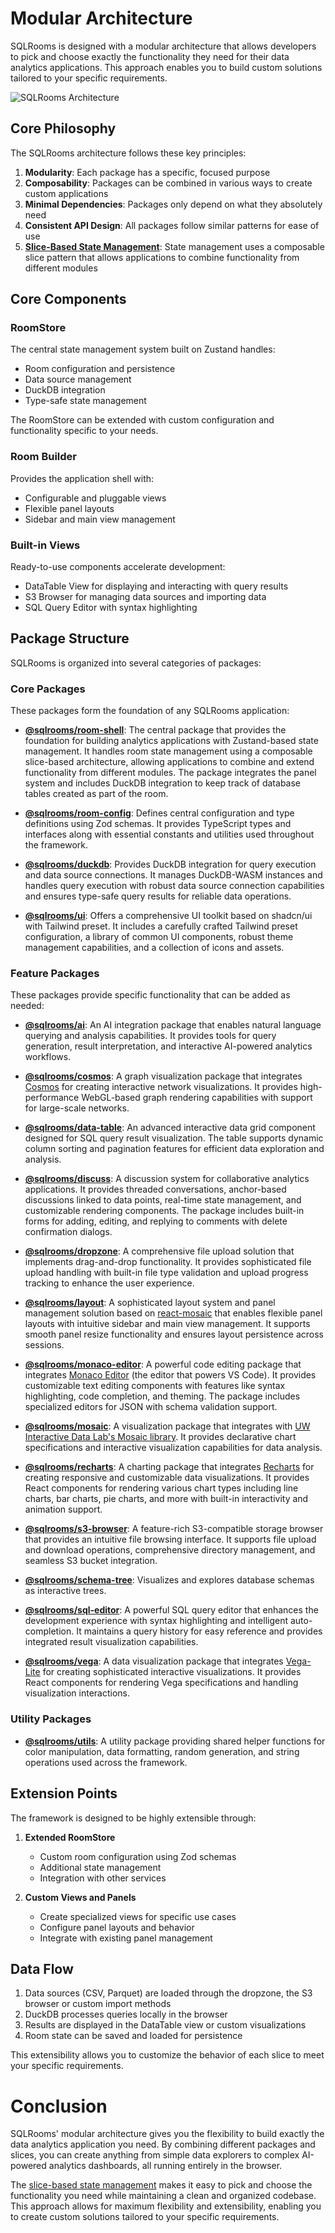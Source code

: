# Modular Architecture

SQLRooms is designed with a modular architecture that allows developers to pick and choose exactly the functionality they need for their data analytics applications. This approach enables you to build custom solutions tailored to your specific requirements.

![SQLRooms Architecture](/media/overview/architecture.svg)

## Core Philosophy

The SQLRooms architecture follows these key principles:

1. **Modularity**: Each package has a specific, focused purpose
2. **Composability**: Packages can be combined in various ways to create custom applications
3. **Minimal Dependencies**: Packages only depend on what they absolutely need
4. **Consistent API Design**: All packages follow similar patterns for ease of use
5. [**Slice-Based State Management**](/state-management): State management uses a composable slice pattern that allows applications to combine functionality from different modules

## Core Components

### RoomStore

The central state management system built on Zustand handles:

- Room configuration and persistence
- Data source management
- DuckDB integration
- Type-safe state management

The RoomStore can be extended with custom configuration and functionality specific to your needs.

### Room Builder

Provides the application shell with:

- Configurable and pluggable views
- Flexible panel layouts
- Sidebar and main view management

### Built-in Views

Ready-to-use components accelerate development:

- DataTable View for displaying and interacting with query results
- S3 Browser for managing data sources and importing data
- SQL Query Editor with syntax highlighting

## Package Structure

SQLRooms is organized into several categories of packages:

### Core Packages

These packages form the foundation of any SQLRooms application:

- **[@sqlrooms/room-shell](/api/room-shell/)**: The central package that provides the foundation for building analytics applications with Zustand-based state management. It handles room state management using a composable slice-based architecture, allowing applications to combine and extend functionality from different modules. The package integrates the panel system and includes DuckDB integration to keep track of database tables created as part of the room.

- **[@sqlrooms/room-config](/api/room-config/)**: Defines central configuration and type definitions using Zod schemas. It provides TypeScript types and interfaces along with essential constants and utilities used throughout the framework.

- **[@sqlrooms/duckdb](/api/duckdb/)**: Provides DuckDB integration for query execution and data source connections. It manages DuckDB-WASM instances and handles query execution with robust data source connection capabilities and ensures type-safe query results for reliable data operations.

- **[@sqlrooms/ui](/api/ui/)**: Offers a comprehensive UI toolkit based on shadcn/ui with Tailwind preset. It includes a carefully crafted Tailwind preset configuration, a library of common UI components, robust theme management capabilities, and a collection of icons and assets.

### Feature Packages

These packages provide specific functionality that can be added as needed:

- **[@sqlrooms/ai](/api/ai/)**: An AI integration package that enables natural language querying and analysis capabilities. It provides tools for query generation, result interpretation, and interactive AI-powered analytics workflows.

- **[@sqlrooms/cosmos](/api/cosmos/)**: A graph visualization package that integrates [Cosmos](https://github.com/cosmograph-org/cosmos) for creating interactive network visualizations. It provides high-performance WebGL-based graph rendering capabilities with support for large-scale networks.

- **[@sqlrooms/data-table](/api/data-table/)**: An advanced interactive data grid component designed for SQL query result visualization. The table supports dynamic column sorting and pagination features for efficient data exploration and analysis.

- **[@sqlrooms/discuss](/api/discuss/)**: A discussion system for collaborative analytics applications. It provides threaded conversations, anchor-based discussions linked to data points, real-time state management, and customizable rendering components. The package includes built-in forms for adding, editing, and replying to comments with delete confirmation dialogs.

- **[@sqlrooms/dropzone](/api/dropzone/)**: A comprehensive file upload solution that implements drag-and-drop functionality. It provides sophisticated file upload handling with built-in file type validation and upload progress tracking to enhance the user experience.

- **[@sqlrooms/layout](/api/layout/)**: A sophisticated layout system and panel management solution based on [react-mosaic](https://nomcopter.github.io/react-mosaic/) that enables flexible panel layouts with intuitive sidebar and main view management. It supports smooth panel resize functionality and ensures layout persistence across sessions.

- **[@sqlrooms/monaco-editor](/api/monaco-editor/)**: A powerful code editing package that integrates [Monaco Editor](https://microsoft.github.io/monaco-editor/) (the editor that powers VS Code). It provides customizable text editing components with features like syntax highlighting, code completion, and theming. The package includes specialized editors for JSON with schema validation support.

- **[@sqlrooms/mosaic](/api/mosaic/)**: A visualization package that integrates with [UW Interactive Data Lab's Mosaic library](https://idl.uw.edu/mosaic/). It provides declarative chart specifications and interactive visualization capabilities for data analysis.

- **[@sqlrooms/recharts](/api/recharts/)**: A charting package that integrates [Recharts](https://recharts.org/) for creating responsive and customizable data visualizations. It provides React components for rendering various chart types including line charts, bar charts, pie charts, and more with built-in interactivity and animation support.

- **[@sqlrooms/s3-browser](/api/s3-browser/)**: A feature-rich S3-compatible storage browser that provides an intuitive file browsing interface. It supports file upload and download operations, comprehensive directory management, and seamless S3 bucket integration.

- **[@sqlrooms/schema-tree](/api/schema-tree/)**: Visualizes and explores database schemas as interactive trees.

- **[@sqlrooms/sql-editor](/api/sql-editor/)**: A powerful SQL query editor that enhances the development experience with syntax highlighting and intelligent auto-completion. It maintains a query history for easy reference and provides integrated result visualization capabilities.

- **[@sqlrooms/vega](/api/vega/)**: A data visualization package that integrates [Vega-Lite](https://vega.github.io/vega-lite/) for creating sophisticated interactive visualizations. It provides React components for rendering Vega specifications and handling visualization interactions.

### Utility Packages

- **[@sqlrooms/utils](/api/utils/)**: A utility package providing shared helper functions for color manipulation, data formatting, random generation, and string operations used across the framework.

## Extension Points

The framework is designed to be highly extensible through:

1. **Extended RoomStore**

   - Custom room configuration using Zod schemas
   - Additional state management
   - Integration with other services

2. **Custom Views and Panels**
   - Create specialized views for specific use cases
   - Configure panel layouts and behavior
   - Integrate with existing panel management

## Data Flow

1. Data sources (CSV, Parquet) are loaded through the dropzone, the S3 browser or custom import methods
2. DuckDB processes queries locally in the browser
3. Results are displayed in the DataTable view or custom visualizations
4. Room state can be saved and loaded for persistence

This extensibility allows you to customize the behavior of each slice to meet your specific requirements.

# Conclusion

SQLRooms' modular architecture gives you the flexibility to build exactly the data analytics application you need. By combining different packages and slices, you can create anything from simple data explorers to complex AI-powered analytics dashboards, all running entirely in the browser.

The [slice-based state management](/state-management) makes it easy to pick and choose the functionality you need while maintaining a clean and organized codebase. This approach allows for maximum flexibility and extensibility, enabling you to create custom solutions tailored to your specific requirements.
